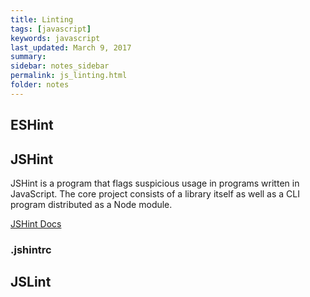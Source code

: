 ```yaml
---
title: Linting 
tags: [javascript]
keywords: javascript 
last_updated: March 9, 2017
summary: 
sidebar: notes_sidebar
permalink: js_linting.html
folder: notes 
---
```


## ESHint

## JSHint

JSHint is a program that flags suspicious usage in programs written in JavaScript. The core project consists of a library itself as well as a CLI program distributed as a Node module. 

[JSHint Docs](http://jshint.com/docs/)

### .jshintrc 

## JSLint

